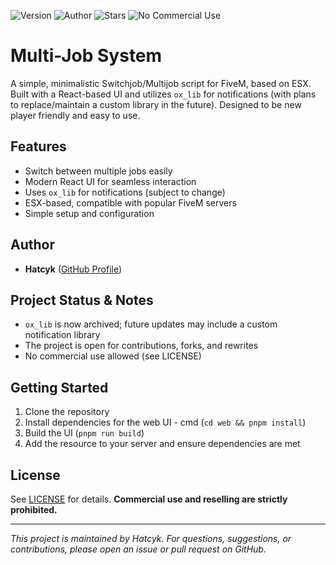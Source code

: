 ![Version](https://img.shields.io/badge/version-1.4.0-blue)
![Author](https://img.shields.io/badge/author-Hatcyk-blue)
![Stars](https://img.shields.io/github/stars/hatcyk/hcyk_multijob?style=social)
![No Commercial Use](https://img.shields.io/badge/NO%20COMMERCIAL%20USE-red)

# Multi-Job System

A simple, minimalistic Switchjob/Multijob script for FiveM, based on ESX. Built with a React-based UI and utilizes `ox_lib` for notifications (with plans to replace/maintain a custom library in the future). Designed to be new player friendly and easy to use.

## Features
- Switch between multiple jobs easily
- Modern React UI for seamless interaction
- Uses `ox_lib` for notifications (subject to change)
- ESX-based, compatible with popular FiveM servers
- Simple setup and configuration

## Author
- **Hatcyk** ([GitHub Profile](https://github.com/hatcyk))

## Project Status & Notes
- `ox_lib` is now archived; future updates may include a custom notification library
- The project is open for contributions, forks, and rewrites
- No commercial use allowed (see LICENSE)

## Getting Started
1. Clone the repository
2. Install dependencies for the web UI - cmd (`cd web && pnpm install`)
3. Build the UI (`pnpm run build`)
4. Add the resource to your server and ensure dependencies are met

## License
See [LICENSE](./LICENSE) for details. **Commercial use and reselling are strictly prohibited.**

---

*This project is maintained by Hatcyk. For questions, suggestions, or contributions, please open an issue or pull request on GitHub.*
